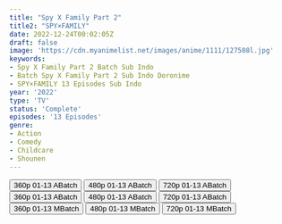 ```yaml
---
title: "Spy X Family Part 2"
title2: "SPY×FAMILY"
date: 2022-12-24T00:02:05Z
draft: false
image: 'https://cdn.myanimelist.net/images/anime/1111/127508l.jpg'
keywords:
- Spy X Family Part 2 Batch Sub Indo
- Batch Spy X Family Part 2 Sub Indo Doronime
- SPY×FAMILY 13 Episodes Sub Indo
year: '2022'
type: 'TV'
status: 'Complete'
episodes: '13 Episodes'
genre:
- Action
- Comedy
- Childcare
- Shounen
---
```


<div class="d-g gg-5 gtc-r ai-c">
<button onclick="window.open('?barcz=20221224_SpyxFmly-P2-360p-zip/SpyxFmly.P2_360p','_blank')">360p 01-13 ABatch</button>
<button onclick="window.open('?barcz=20221224_SpyxFmly-P2-360p-zip/SpyxFmly.P2_480p','_blank')">480p 01-13 ABatch</button>
<button onclick="window.open('?barcz=20221224_SpyxFmly-P2-360p-zip/SpyxFmly.P2_720p','_blank')">720p 01-13 ABatch</button>
<button onclick="window.open('?barc=PxEMQeQtwh_20221225/Batch/1-13/Kuramanime-SPYFAM_P2-1_13-Mp4360','_blank')">360p 01-13 ABatch</button>
<button onclick="window.open('?barc=PxEMQeQtwh_20221225/Batch/1-13/Kuramanime-SPYFAM_P2-1_13-Mp4480','_blank')">480p 01-13 ABatch</button>
<button onclick="window.open('?barc=PxEMQeQtwh_20221225/Batch/1-13/Kuramanime-SPYFAM_P2-1_13-Mp4720','_blank')">720p 01-13 ABatch</button>
<button onclick="window.open('?bmed=q1zlddyzxqoom0x','_blank')">360p 01-13 MBatch</button>
<button onclick="window.open('?bmed=5jv6h9nwb46swem','_blank')">480p 01-13 MBatch</button>
<button onclick="window.open('?bmed=xf2cbukoyelglif','_blank')">720p 01-13 MBatch</button>
</div>